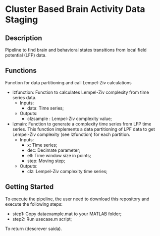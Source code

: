 # Cluster Based Brain Activity Data Staging

## Description

Pipeline to find brain and behavioral states transitions from local field potential (LFP) data.

## Functions

Function for data partitioning and call Lempel-Ziv calculations

* lzfunction: Function to calculates Lempel-Ziv complexity from time series data.
  - Inputs:
    * data: Time series;
  - Outputs:
    * clzsample : Lempel-Ziv complexity value;
* lzmain: Function to generate a complexity time series from LFP time series. This function implements a data partitioning of LPF data to get Lempel-Ziv complexity (see lzfunction) for each partition.
  - Inputs:
    * x: Time series;
    * dec: Decimate parameter;
    * ell: Time window size in points;
    * step: Moving step;
  - Outputs:
    * clz: Lempel-Ziv complexity time series;

## Getting Started

To execute the pipeline, the user need to download this repository and execute the following steps:

* step1: Copy dataexample.mat to your MATLAB folder;
* step2: Run usecase.m script;

To return (descrever saida).
